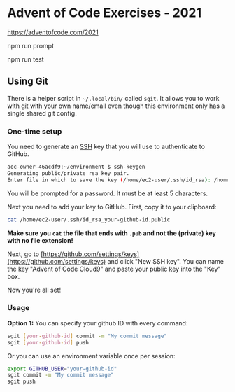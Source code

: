 # Advent of Code Exercises - 2021

https://adventofcode.com/2021

npm run prompt

npm run test

## Using Git

There is a helper script in `~/.local/bin/` called `sgit`. It allows you to
work with git with your own name/email even though this environment only has a
single shared git config.

### One-time setup

You need to generate an [SSH](https://en.wikipedia.org/wiki/Secure_Shell) key that you will use to authenticate to GitHub.

```bash
aoc-owner-46acdf9:~/environment $ ssh-keygen
Generating public/private rsa key pair.
Enter file in which to save the key (/home/ec2-user/.ssh/id_rsa): /home/ec2-user/.ssh/id_rsa_your-github-id
```

You will be prompted for a password. It must be at least 5 characters.

Next you need to add your key to GitHub. First, copy it to your clipboard:

```bash
cat /home/ec2-user/.ssh/id_rsa_your-github-id.public
```

**Make sure you `cat` the file that ends with `.pub` and not the (private) key with no file extension!**

Next, go to [https://github.com/settings/keys](https://github.com/settings/keys) and click "New SSH key".
You can name the key "Advent of Code Cloud9" and paste your public key into the "Key" box.

Now you're all set!

### Usage

**Option 1:** You can specify your github ID with every command:

```bash
sgit [your-github-id] commit -m "My commit message"
sgit [your-github-id] push
```

Or you can use an environment variable once per session:

```bash
export GITHUB_USER="your-github-id"
sgit commit -m "My commit message"
sgit push
```